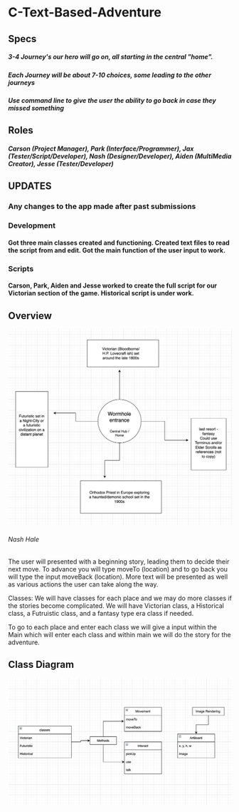 # C-Text-Based-Adventure

## Specs

##### 3-4 Journey's our hero will go on, all starting in the central "home". 

##### Each Journey will be about 7-10 choices, some leading to the other journeys

##### Use command line to give the user the ability to go back in case they missed something

## Roles
##### Carson (Project Manager), Park (Interface/Programmer), Jax (Tester/Script/Developer), Nash (Designer/Developer), Aiden (MultiMedia Creator), Jesse (Tester/Developer)


## UPDATES
### Any changes to the app made after past submissions

### Development

#### Got three main classes created and functioning. Created text files to read the script from and edit. Got the main function of the user input to work.
### Scripts

#### Carson, Park, Aiden and Jesse worked to create the full script for our Victorian section of the game. Historical script is under work.

## Overview

![overview](https://github.com/DaCandyCorn/C-Text-Based-Adventure/blob/main/images/overview1stDraft.png)

###### Nash Hale

The user will presented with a beginning story, leading them to decide their next move. To advance you will type moveTo (location) and to go back you will type the input moveBack (location). More text will be presented as well as various actions the user can take along the way.

Classes: We will have classes for each place and we may do more classes if the stories become complicated. We will have Victorian class, a Historical class, a Futruistic class, and a fantasy type era class if needed. 

To go to each place and enter each class we will give a input within the Main which will enter each class and within main we will do the story for the adventure. 

## Class Diagram

![classDiagram](https://github.com/DaCandyCorn/C-Text-Based-Adventure/blob/main/images/classDiagramUpdated.png)
 
